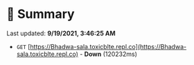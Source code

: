 # 📖 Summary
Last updated: **9/19/2021, 3:46:25 AM**

- `GET` [https://Bhadwa-sala.toxicblte.repl.co](https://Bhadwa-sala.toxicblte.repl.co) - **Down** (120232ms)
